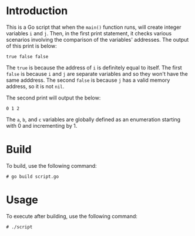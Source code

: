 # Introduction

This is a Go script that when the `main()` function runs, will create integer variables `i` and `j`. Then, in the first print statement, it checks various scenarios involving the comparison of the variables' addresses. The output of this print is below:

```
true false false
```

The `true` is because the address of `i` is definitely equal to itself. The first `false` is because `i` and `j` are separate variables and so they won't have the same adddress. The second `false` is because `j` has a valid memory address, so it is not `nil`.

The second print will output the below:

```
0 1 2
```

The `a`, `b`, and `c` variables are globally defined as an enumeration starting with 0 and incrementing by 1.

# Build

To build, use the following command:

```
# go build script.go
```

# Usage

To execute after building, use the following command:

```
# ./script
```
